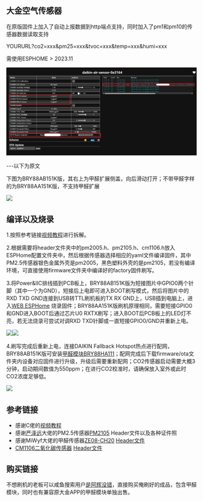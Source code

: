 ## 大金空气传感器

在原版固件上加入了自动上报数据到http端点支持，同时加入了pm1和pm10的传感器数据读取支持

YOURURL?co2=xxx&pm25=xxx&tvoc=xxx&temp=xxx&humi=xxx

需使用ESPHOME > 2023.11

![](./image/img.png)

---以下为原文

下图为BRY88AB151K版，其右上为甲醛扩展侧盖，向后滑动打开；不带甲醛字样的为BRY88AA151K版，不支持甲醛扩展

<img src="https://raw.githubusercontent.com/louliangsheng/daikin-air-sensor/main/image/BRY88AB151K.jpg" width="300">

## 编译以及烧录
1.按照参考链接[视频教程](https://www.bilibili.com/video/BV1PY4y1y7sE)进行拆解。

2.根据需要将header文件夹中的pm2005.h、pm2105.h、cm1106.h放入ESPHome配置文件夹中，然后根据传感器选择相应的yaml文件编译固件，其中PM2.5传感器银色金属外壳是pm2005，黑色塑料外壳的是pm2105，若没有编译环境，可直接使用firmware文件夹中编译好的factory固件刷写。

3.将Power&IIC排线插到PCB板上，BRY88AB151K版为短接图片中GPIO0两个针脚（其中一个为GND），短接后上电即可进入BOOT刷写模式，然后将图片中的RXD TXD GND连接到USB转TTL刷机板的TX RX GND上，USB插到电脑上，进入[WEB ESPHome](https://web.esphome.io/) 烧录固件；BRY88AA151K版刷机原理相同，需要短接GPIO0和GND进入BOOT后通过芯片U0 RXTX刷写；进入BOOT后PCB板上的LED灯不亮，若无法烧录可尝试对调RXD TXD针脚或一直短接GPIO0/GND并重新上电。

<img src="https://raw.githubusercontent.com/louliangsheng/daikin-air-sensor/refs/heads/main/image/replication.jpg" width="350"><img src="https://i0.wp.com/randomnerdtutorials.com/wp-content/uploads/2018/08/esp32-pinout-chip-ESP-WROOM-32.png" width="430">

4.刷写完成后重新上电，连接DAIKIN Fallback Hotspot热点进行配网，BRY88AB151K版可安装[甲醛模块BRY88HA111](https://mp.weixin.qq.com/s?search_click_id=7568137682827411716-1679579213259-0915290085&__biz=MzI2MTQ1Mzk5NA==&mid=2247507885&idx=1&sn=4e776305cd6160c879ebb7c7b14114b3&chksm=ea58be68dd2f377e69ff886ba1ef2e415e8a3beee49b2b690f129c9dc010533a1c179c52a617&scene=7&clicktime=1679579213&enterid=1679579213&subscene=0&ascene=65&devicetype=iOS16.3.1&version=18002225&nettype=WIFI&lang=zh_CN&countrycode=CN&fontScale=100&exportkey=n_ChQIAhIQqp9dEP%2FcvKNVHjT9MLSoURLbAQIE97dBBAEAAAAAALfEBAuiQiEAAAAOpnltbLcz9gKNyK89dVj0tP45T%2Fk5VwDaZiPSX7nxBsvQzJfAO87KKKXNywrNXQSAgmyxqgaAGN37ms8QtxnxcvyjU5Ec%2FVkE3UVETqpzCG7kW9sFuH2XkRVj5qAT06RIDakT%2BXpfhqK24j9zp3%2Bxuq2SrOr3gwBi3sqsPCcmRKwUZ3zEUPUGofxD%2B4HrNPWxEKcwCH48Rzs49u%2FqjaAQfOjcn9rVs2X2sWnFcLAP3%2BlwZONDO423YffTUZW4811HiZ755Q%3D%3D&pass_ticket=VG%2B%2FH3lCltnJWspHiUjdHQtR83Q%2BxCGYBd2vxTKXFSsgfMHaA28Ud%2BsfO15hWyOYtfamz1JiG7DhYWErlwaccA%3D%3D&wx_header=3)；配网完成后下载firmware/ota文件夹内设备对应固件进行升级，升级后需要重新配网；CO2传感器启动需要大概3分钟，启动期间数值为550ppm；在进行CO2校准时，请确保放入室外或此时CO2浓度足够低。

<img src="https://mmbiz.qpic.cn/mmbiz_png/HhGBahfz4QZ6IMPibRCbowicxMjSgsZNiaCX7C6A6RgkyOuGIbDl0eCWA5cjsypn0RPjo7rjbAhqvtTxANthGQZmw/640?wx_fmt=png&wxfrom=5&wx_lazy=1&wx_co=1" width="450">

## 参考链接
- 感谢C佬的[视频教程](https://www.bilibili.com/video/BV1PY4y1y7sE)
- 感谢[严泽远](https://github.com/nixieclock)大佬的PM2.5传感器[PM2105](http://www.gassensor.com.cn/ParticulateSensor/info_itemid_104.html) Header文件以及各种证件照
- 感谢MiWyf大佬的甲醛传感器[ZE08-CH20](http://style.winsensor.com/pro_pdf/ZE08-CH2O.pdf) [Header文件](https://github.com/miwyf/ze08-ch2o-esphome)
- [CM1106二氧化碳传感器](http://www.gassensor.com.cn/CO2Sensor/info_itemid_94.html) [Header文件](https://github.com/LeoDJ/ESPHome_Nodes)

## 购买链接
不想刷机的老板可以咸鱼搜索用户[是阿辉没错](https://m.tb.cn/h.TiM3dln?tk=4So1eYddumv)，直接购买俺刷好的成品，包含甲醛模块，同时也有兼容原大金APP的甲醛模块单独出售。
